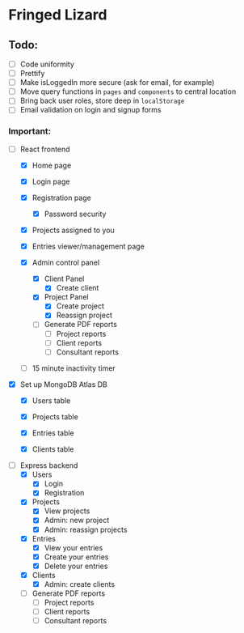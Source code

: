 # Fringed Lizard

## Todo: 

- [ ] Code uniformity
- [ ] Prettify
- [ ] Make isLoggedIn more secure (ask for email, for example)
- [ ] Move query functions in `pages` and `components` to central location
- [ ] Bring back user roles, store deep in `localStorage` 
- [ ] Email validation on login and signup forms

### Important: 

- [ ] React frontend
    - [x] Home page
    - [x] Login page
    - [x] Registration page
        - [x] Password security
    - [x] Projects assigned to you
    - [x] Entries viewer/management page
    - [x] Admin control panel
        - [x] Client Panel
            - [x] Create client
        - [x] Project Panel
            - [x] Create project
            - [x] Reassign project
        - [ ] Generate PDF reports
            - [ ] Project reports
            - [ ] Client reports
            - [ ] Consultant reports            
    - [ ] 15 minute inactivity timer


- [x] Set up MongoDB Atlas DB
    - [x] Users table
    - [x] Projects table
    - [x] Entries table
    - [x] Clients table


- [ ] Express backend
    - [x] Users
        - [x] Login
        - [x] Registration 
    - [x] Projects
        - [x] View projects
        - [x] Admin: new project
        - [x] Admin: reassign projects
    - [x] Entries
        - [x] View your entries
        - [x] Create your entries
        - [x] Delete your entries
    - [x] Clients
        - [x] Admin: create clients
    - [ ] Generate PDF reports
        - [ ] Project reports
        - [ ] Client reports
        - [ ] Consultant reports